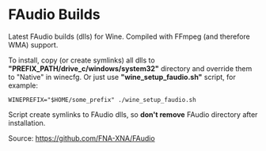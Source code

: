 # FAudio Builds
Latest FAudio builds (dlls) for Wine. Compiled with FFmpeg (and therefore WMA) support.

To install, copy (or create symlinks) all dlls to **"PREFIX_PATH/drive_c/windows/system32"** directory and override them to "Native" in winecfg. Or just use **"wine_setup_faudio.sh"** script, for example:

    WINEPREFIX="$HOME/some_prefix" ./wine_setup_faudio.sh
    
Script create symlinks to FAudio dlls, so **don't remove** FAudio directory after installation.

Source: https://github.com/FNA-XNA/FAudio
